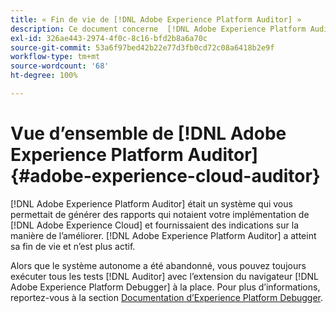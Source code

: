 ```yaml
---
title: « Fin de vie de [!DNL Adobe Experience Platform Auditor] »
description: Ce document concerne  [!DNL Adobe Experience Platform Auditor]  et ses versions ultérieures.
exl-id: 326ae443-2974-4f0c-8c16-bfd2b8a6a70c
source-git-commit: 53a6f97bed42b22e77d3fb0cd72c08a6418b2e9f
workflow-type: tm+mt
source-wordcount: '68'
ht-degree: 100%

---
```


# Vue d’ensemble de [!DNL Adobe Experience Platform Auditor] {#adobe-experience-cloud-auditor}

[!DNL Adobe Experience Platform Auditor] était un système qui vous permettait de générer des rapports qui notaient votre implémentation de [!DNL Adobe Experience Cloud] et fournissaient des indications sur la manière de l’améliorer. [!DNL Adobe Experience Platform Auditor] a atteint sa fin de vie et n’est plus actif.

Alors que le système autonome a été abandonné, vous pouvez toujours exécuter tous les tests [!DNL Auditor] avec l’extension du navigateur [!DNL Adobe Experience Platform Debugger] à la place. Pour plus d’informations, reportez-vous à la section [Documentation d’Experience Platform Debugger](https://experienceleague.adobe.com/docs/debugger/using-v2/experience-cloud-debugger.html?lang=fr).
